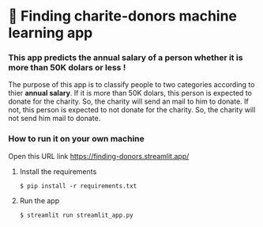 # 🎈 Finding charite-donors machine learning app
### This app predicts the annual salary of a person whether it is more than 50K dolars or less !
The purpose of this app is to classify people to two categories according to thier **annual salary**.
If it is more than 50K dolars, this person is expected to donate for the charity. So, the charity will send an mail to him to donate.
If not, this person is expected to not donate for the charity. So, the charity will not send him mail to donate.

### How to run it on your own machine
Open this URL link
https://finding-donors.streamlit.app/


1. Install the requirements

   ```
   $ pip install -r requirements.txt
   ```

2. Run the app

   ```
   $ streamlit run streamlit_app.py
   ```
